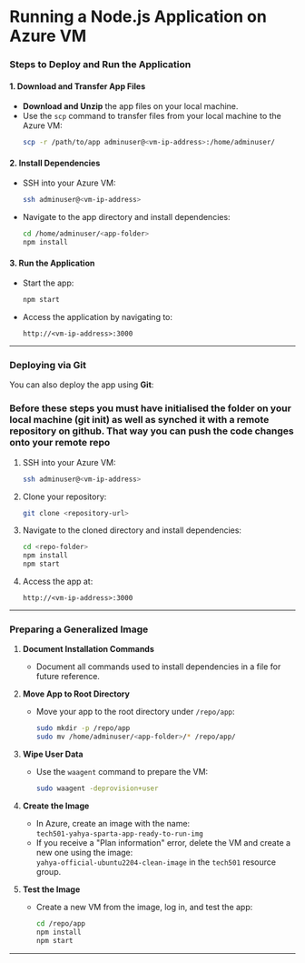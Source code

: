 # **Running a Node.js Application on Azure VM**

### **Steps to Deploy and Run the Application**

#### 1. **Download and Transfer App Files**

- **Download and Unzip** the app files on your local machine.
- Use the `scp` command to transfer files from your local machine to the Azure VM:
  ```bash
  scp -r /path/to/app adminuser@<vm-ip-address>:/home/adminuser/
  ```

#### 2. **Install Dependencies**

- SSH into your Azure VM:
  ```bash
  ssh adminuser@<vm-ip-address>
  ```
- Navigate to the app directory and install dependencies:
  ```bash
  cd /home/adminuser/<app-folder>
  npm install
  ```

#### 3. **Run the Application**

- Start the app:
  ```bash
  npm start
  ```
- Access the application by navigating to:
  ```
  http://<vm-ip-address>:3000
  ```

---

### **Deploying via Git**

You can also deploy the app using **Git**:

### Before these steps you must have initialised the folder on your local machine (git init) as well as synched it with a remote repository on github. That way you can push the code changes onto your remote repo

1. SSH into your Azure VM:
   ```bash
   ssh adminuser@<vm-ip-address>
   ```
2. Clone your repository:
   ```bash
   git clone <repository-url>
   ```
3. Navigate to the cloned directory and install dependencies:
   ```bash
   cd <repo-folder>
   npm install
   npm start
   ```
4. Access the app at:
   ```
   http://<vm-ip-address>:3000
   ```

---

### **Preparing a Generalized Image**

1. **Document Installation Commands**

   - Document all commands used to install dependencies in a file for future reference.

2. **Move App to Root Directory**

   - Move your app to the root directory under `/repo/app`:
     ```bash
     sudo mkdir -p /repo/app
     sudo mv /home/adminuser/<app-folder>/* /repo/app/
     ```

3. **Wipe User Data**

   - Use the `waagent` command to prepare the VM:
     ```bash
     sudo waagent -deprovision+user
     ```

4. **Create the Image**

   - In Azure, create an image with the name:  
     `tech501-yahya-sparta-app-ready-to-run-img`
   - If you receive a "Plan information" error, delete the VM and create a new one using the image:  
     `yahya-official-ubuntu2204-clean-image` in the `tech501` resource group.

5. **Test the Image**
   - Create a new VM from the image, log in, and test the app:
     ```bash
     cd /repo/app
     npm install
     npm start
     ```

---
